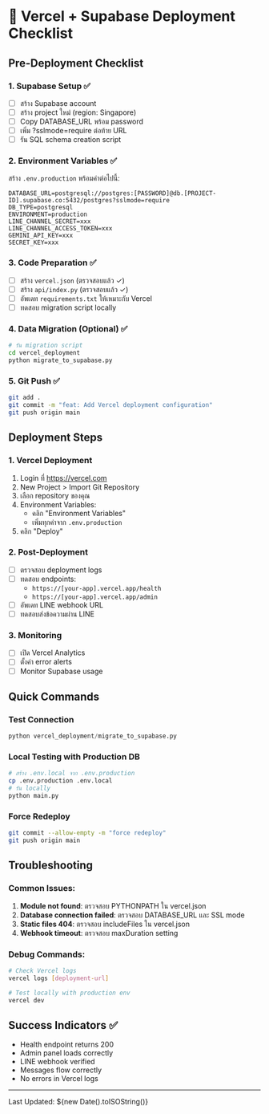 # 🚀 Vercel + Supabase Deployment Checklist

## Pre-Deployment Checklist

### 1. Supabase Setup ✅
- [ ] สร้าง Supabase account
- [ ] สร้าง project ใหม่ (region: Singapore)
- [ ] Copy DATABASE_URL พร้อม password
- [ ] เพิ่ม ?sslmode=require ต่อท้าย URL
- [ ] รัน SQL schema creation script

### 2. Environment Variables ✅
สร้าง `.env.production` พร้อมค่าต่อไปนี้:
```
DATABASE_URL=postgresql://postgres:[PASSWORD]@db.[PROJECT-ID].supabase.co:5432/postgres?sslmode=require
DB_TYPE=postgresql
ENVIRONMENT=production
LINE_CHANNEL_SECRET=xxx
LINE_CHANNEL_ACCESS_TOKEN=xxx
GEMINI_API_KEY=xxx
SECRET_KEY=xxx
```

### 3. Code Preparation ✅
- [ ] สร้าง `vercel.json` (ตรวจสอบแล้ว ✓)
- [ ] สร้าง `api/index.py` (ตรวจสอบแล้ว ✓)
- [ ] อัพเดท `requirements.txt` ให้เหมาะกับ Vercel
- [ ] ทดสอบ migration script locally

### 4. Data Migration (Optional) ✅
```bash
# รัน migration script
cd vercel_deployment
python migrate_to_supabase.py
```

### 5. Git Push ✅
```bash
git add .
git commit -m "feat: Add Vercel deployment configuration"
git push origin main
```

## Deployment Steps

### 1. Vercel Deployment
1. Login ที่ https://vercel.com
2. New Project > Import Git Repository
3. เลือก repository ของคุณ
4. Environment Variables:
   - คลิก "Environment Variables"
   - เพิ่มทุกค่าจาก `.env.production`
5. คลิก "Deploy"

### 2. Post-Deployment
- [ ] ตรวจสอบ deployment logs
- [ ] ทดสอบ endpoints:
  - `https://[your-app].vercel.app/health`
  - `https://[your-app].vercel.app/admin`
- [ ] อัพเดท LINE webhook URL
- [ ] ทดสอบส่งข้อความผ่าน LINE

### 3. Monitoring
- [ ] เปิด Vercel Analytics
- [ ] ตั้งค่า error alerts
- [ ] Monitor Supabase usage

## Quick Commands

### Test Connection
```python
python vercel_deployment/migrate_to_supabase.py
```

### Local Testing with Production DB
```bash
# สร้าง .env.local จาก .env.production
cp .env.production .env.local
# รัน locally
python main.py
```

### Force Redeploy
```bash
git commit --allow-empty -m "force redeploy"
git push origin main
```

## Troubleshooting

### Common Issues:
1. **Module not found**: ตรวจสอบ PYTHONPATH ใน vercel.json
2. **Database connection failed**: ตรวจสอบ DATABASE_URL และ SSL mode
3. **Static files 404**: ตรวจสอบ includeFiles ใน vercel.json
4. **Webhook timeout**: ตรวจสอบ maxDuration setting

### Debug Commands:
```bash
# Check Vercel logs
vercel logs [deployment-url]

# Test locally with production env
vercel dev
```

## Success Indicators ✅
- Health endpoint returns 200
- Admin panel loads correctly
- LINE webhook verified
- Messages flow correctly
- No errors in Vercel logs

---
Last Updated: ${new Date().toISOString()}
